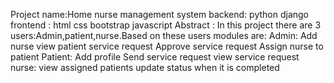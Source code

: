 Project name:Home nurse management system 
backend: python django
frontend : html css bootstrap javascript
Abstract : In this project there are 3 users:Admin,patient,nurse.Based on these users modules are:
Admin: 
   Add nurse
   view patient service request
   Approve service request
   Assign nurse to patient
Patient:
    Add profile
    Send service request
    view service request
nurse:
   view assigned patients
   update status when it is completed
